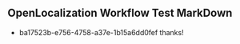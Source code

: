 ## OpenLocalization Workflow Test MarkDown
* ba17523b-e756-4758-a37e-1b15a6dd0fef 
thanks!<!--HONumber=Mar16_HO3-->
